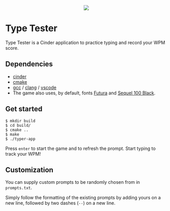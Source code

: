 <p align="center">
  <img src="https://i.ibb.co/XXzrs4z/ttlogo2.png" />
</p>
  
# Type Tester
  
Type Tester is a Cinder application to practice typing and record your WPM score.

## Dependencies

 - [cinder](https://libcinder.org/)
 - [cmake](https://cmake.org/)
 - [gcc](https://gcc.gnu.org/) / [clang](https://clang.llvm.org/) / [vscode](https://www.visualstudio.com/)
 - The game also uses, by default, fonts [Futura](https://fonts.adobe.com/fonts/futura-pt) and [Sequel 100 Black](https://www.myfonts.com/fonts/ogj-typedesign/sequel-100-black/).

## Get started

```console
$ mkdir build
$ cd build/
$ cmake ..
$ make
$ ./typer-app
```

Press ``enter`` to start the game and to refresh the prompt. Start typing to track your WPM!

## Customization
You can supply custom prompts to be randomly chosen from in ``prompts.txt``.

Simply follow the formatting of the existing prompts by adding yours on a new line, followed by two dashes (`--`) on a new line.
